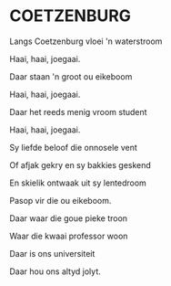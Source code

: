 # COETZENBURG

Langs Coetzenburg vloei 'n waterstroom

Haai, haai, joegaai.

Daar staan 'n groot ou eikeboom

Haai, haai, joegaai.

Daar het reeds menig vroom student

Haai, haai, joegaai.

Sy liefde beloof die onnosele vent

Of afjak gekry en sy bakkies geskend

En skielik ontwaak uit sy lentedroom

Pasop vir die ou eikeboom.


Daar waar die goue pieke troon

Waar die kwaai professor woon

Daar is ons universiteit

Daar hou ons altyd jolyt.

